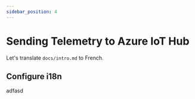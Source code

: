 ```yaml
---
sidebar_position: 4
---
```


# Sending Telemetry to Azure IoT Hub

Let's translate `docs/intro.md` to French.

## Configure i18n

adfasd
